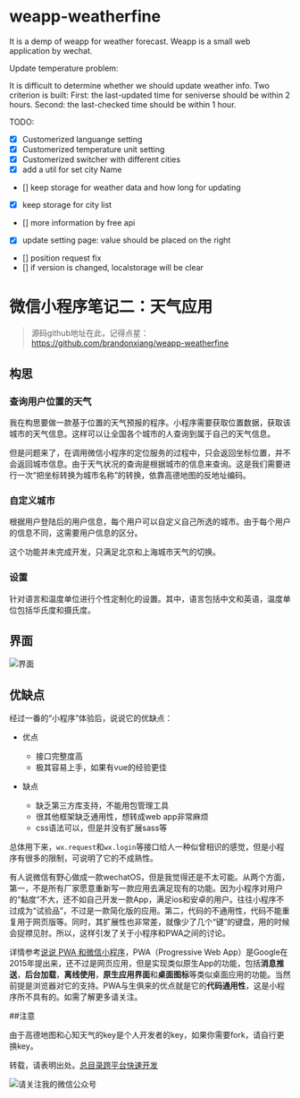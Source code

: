 # weapp-weatherfine

It is a demp of weapp for weather forecast. Weapp is a small web application by wechat.

Update temperature problem:

It is difficult to determine whether we should update weather info. Two criterion is built: First: the last-updated time for seniverse should be within 2 hours. Second: the last-checked time should be within 1 hour.

TODO:

- [x] Customerized languange setting
- [x] Customerized temperature unit setting
- [x] Customerized switcher with different cities
- [x] add a util for set city Name
- [] keep storage for weather data and how long for updating
- [x] keep storage for city list
- [] more information by free api
- [x] update setting page: value should be placed on the right 
- [] position request fix
- [] if version is changed, localstorage will be clear

# 微信小程序笔记二：天气应用

> 源码github地址在此，记得点星：
https://github.com/brandonxiang/weapp-weatherfine

## 构思

### 查询用户位置的天气

我在构思要做一款基于位置的天气预报的程序。小程序需要获取位置数据，获取该城市的天气信息。这样可以让全国各个城市的人查询到属于自己的天气信息。

但是问题来了，在调用微信小程序的定位服务的过程中，只会返回坐标位置，并不会返回城市信息。由于天气状况的查询是根据城市的信息来查询。这是我们需要进行一次“把坐标转换为城市名称”的转换，依靠高德地图的反地址编码。

### 自定义城市

根据用户登陆后的用户信息，每个用户可以自定义自己所选的城市。由于每个用户的信息不同，这需要用户信息的区分。

这个功能并未完成开发，只满足北京和上海城市天气的切换。

### 设置

针对语言和温度单位进行个性定制化的设置。其中，语言包括中文和英语，温度单位包括华氏度和摄氏度。

## 界面

![界面](http://upload-images.jianshu.io/upload_images/685800-9d2a7b75a81c9b03.jpg?imageMogr2/auto-orient/strip%7CimageView2/2/w/1240)

## 优缺点

经过一番的“小程序”体验后，说说它的优缺点：

- 优点
  - 接口完整度高
  - 极其容易上手，如果有vue的经验更佳

- 缺点
   - 缺乏第三方库支持，不能用包管理工具
   - 很其他框架缺乏通用性，想转成web app非常麻烦
   -  css语法可以，但是并没有扩展sass等
   
总体用下来，`wx.request`和`wx.login`等接口给人一种似曾相识的感觉，但是小程序有很多的限制，可说明了它的不成熟性。

有人说微信有野心做成一款wechatOS，但是我觉得还是不太可能。从两个方面，第一，不是所有厂家愿意重新写一款应用去满足现有的功能。因为小程序对用户的“黏度”不大，还不如自己开发一款App，满足ios和安卓的用户。往往小程序不过成为“试验品”，不过是一款简化版的应用。第二，代码的不通用性，代码不能重复用于网页版等。同时，其扩展性也非常差，就像少了几个“键”的键盘，用的时候会捉襟见肘。所以，这样引发了关于小程序和PWA之间的讨论。

详情参考[说说 PWA 和微信小程序](https://zhuanlan.zhihu.com/p/22578965)，PWA（Progressive Web App）是Google在2015年提出来，还不过是网页应用，但是实现类似原生App的功能，包括**消息推送**，**后台加载**，**离线使用**，**原生应用界面**和**桌面图标**等类似桌面应用的功能。当然前提是浏览器对它的支持。PWA与生俱来的优点就是它的**代码通用性**，这是小程序所不具有的。如需了解更多请关注[]()。

##注意

由于高德地图和心知天气的key是个人开发者的key，如果你需要fork，请自行更换key。

转载，请表明出处。[总目录跨平台快速开发](http://www.jianshu.com/p/0348e33fb9d0)

![请关注我的微信公众号](http://upload-images.jianshu.io/upload_images/685800-b90086f21952919c.jpg?imageMogr2/auto-orient/strip%7CimageView2/2/w/1240)
